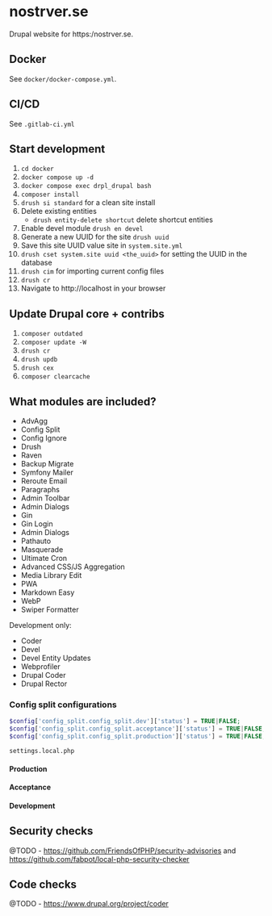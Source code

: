 # nostrver.se

Drupal website for https:/nostrver.se.

## Docker

See `docker/docker-compose.yml`.

## CI/CD

See `.gitlab-ci.yml`

## Start development

1. `cd docker`
2. `docker compose up -d`
3. `docker compose exec drpl_drupal bash`
4. `composer install`
5. `drush si standard` for a clean site install
6. Delete existing entities
   * `drush entity-delete shortcut` delete shortcut entities
7. Enable devel module `drush en devel`
8. Generate a new UUID for the site `drush uuid`
9. Save this site UUID value site in `system.site.yml`
10. `drush cset system.site uuid <the_uuid>` for setting the UUID in the database
11. `drush cim` for importing current config files
12. `drush cr`
13. Navigate to http://localhost in your browser

## Update Drupal core + contribs

1. `composer outdated`
2. `composer update -W`
3. `drush cr`
4. `drush updb`
5. `drush cex`
6. `composer clearcache`

## What modules are included?

* AdvAgg
* Config Split
* Config Ignore
* Drush
* Raven
* Backup Migrate
* Symfony Mailer
* Reroute Email
* Paragraphs
* Admin Toolbar
* Admin Dialogs
* Gin
* Gin Login
* Admin Dialogs
* Pathauto
* Masquerade
* Ultimate Cron
* Advanced CSS/JS Aggregation
* Media Library Edit
* PWA
* Markdown Easy
* WebP
* Swiper Formatter

Development only:
* Coder
* Devel
* Devel Entity Updates
* Webprofiler
* Drupal Coder
* Drupal Rector

### Config split configurations

```php
$config['config_split.config_split.dev']['status'] = TRUE|FALSE;
$config['config_split.config_split.acceptance']['status'] = TRUE|FALSE;
$config['config_split.config_split.production']['status'] = TRUE|FALSE;
```
`settings.local.php`

#### Production

#### Acceptance

#### Development

## Security checks

@TODO - https://github.com/FriendsOfPHP/security-advisories and https://github.com/fabpot/local-php-security-checker

## Code checks

@TODO - https://www.drupal.org/project/coder
